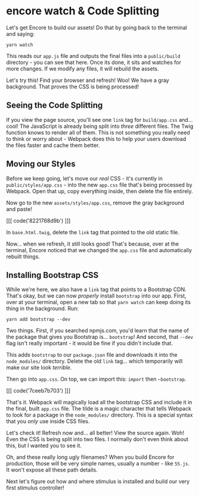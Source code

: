 # encore watch & Code Splitting

Let's get Encore to build our assets! Do that by going back to the
terminal and saying:

```terminal
yarn watch
```

This reads our `app.js` file and outputs the final files into a `public/build`
directory - you can see that here. Once its done, it sits and watches for more
changes. If we modify any files, it will rebuild the assets.

Let's try this! Find your browser and refresh! Woo! We have a gray background.
That proves the CSS is being processed!

## Seeing the Code Splitting

If you view the page source, you'll see one `link` tag for `build/app.css`
and... cool! The JavaScript is already being split into *three* different files.
The Twig function knows to render all of them. This is not something you really
need to think or worry about - Webpack does this to help your users download
the files faster and cache them better.

## Moving our Styles

Before we keep going, let's move our *real* CSS - it's currently in
`public/styles/app.css` - into the new `app.css` file that's being processed by
Webpack. Open that up, copy everything inside, then delete the file entirely.

Now go to the new `assets/styles/app.css`, remove the gray background and paste!

[[[ code('8221768d9b') ]]]

In `base.html.twig`, delete the `link` tag that pointed to the old static file.

Now... when we refresh, it still looks good! That's because, over at the terminal,
Encore noticed that we changed the `app.css` file and automatically rebuilt things.

## Installing Bootstrap CSS

While we're here, we also have a `link` tag that points to a Bootstrap CDN. That's
okay, but we can now *properly* install `bootstrap` into our app. First, over at
your terminal, open a new tab so that `yarn watch` can keep doing its thing in the
background. Run:

```terminal
yarn add bootstrap --dev
```

Two things. First, if you searched npmjs.com, you'd learn that the name of the
package that gives you Bootstrap is... `bootstrap`! And second, that `--dev`
flag isn't really important - it would be fine if you didn't include that.

This adds `bootstrap` to our `package.json` file and downloads it into the
`node_modules/` directory. Delete the old `link` tag... which temporarily will make
our site look *terrible*.

Then go into `app.css`. On top, we can import this: `import` then `~bootstrap`.

[[[ code('7ceeb7b703') ]]]

That's it. Webpack will magically load all the bootstrap CSS and include it in
the final, built `app.css` file. The tilde is a magic character that tells
Webpack to look for a package in the `node_modules/` directory. This is a special
syntax that you *only* use inside CSS files.

Let's check it! Refresh now and... all better! View the source again. Woh! Even
the CSS is being split into two files. I normally don't even think about this,
but I wanted you to see it.

Oh, and these really long ugly filenames? When you build Encore for production,
those will be very simple names, usually a number - like `55.js`. It won't expose
all these path details.

Next let's figure out how and where stimulus is installed and build our very
first stimulus controller!
